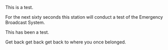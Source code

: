 This is a test. 

For the next sixty seconds this station will conduct a test of the Emergency Broadcast System.

This has been a test.

Get back get back get back to where you once belonged.

